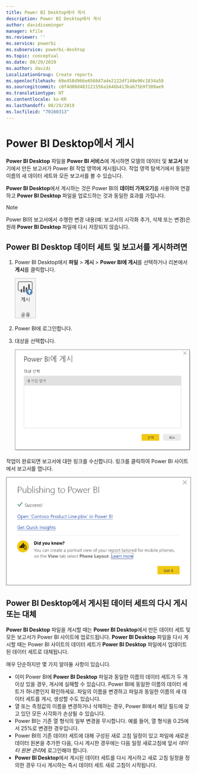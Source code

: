 ```yaml
---
title: Power BI Desktop에서 게시
description: Power BI Desktop에서 게시
author: davidiseminger
manager: kfile
ms.reviewer: ''
ms.service: powerbi
ms.subservice: powerbi-desktop
ms.topic: conceptual
ms.date: 08/29/2019
ms.author: davidi
LocalizationGroup: Create reports
ms.openlocfilehash: 69e458d966e656847a4e2122df148e90c1834a58
ms.sourcegitcommit: c0f4d00d483121556a1646b413bab75b9f309ae9
ms.translationtype: HT
ms.contentlocale: ko-KR
ms.lasthandoff: 08/29/2019
ms.locfileid: "70160313"
---
```

# <a name="publish-from-power-bi-desktop"></a>Power BI Desktop에서 게시
**Power BI Desktop** 파일을 **Power BI 서비스**에 게시하면 모델의 데이터 및 **보고서** 보기에서 만든 보고서가 Power BI 작업 영역에 게시됩니다. 작업 영역 탐색기에서 동일한 이름의 새 데이터 세트와 모든 보고서를 볼 수 있습니다.

**Power BI Desktop**에서 게시하는 것은 Power BI의 **데이터 가져오기**를 사용하여 연결하고 **Power BI Desktop** 파일을 업로드하는 것과 동일한 효과를 가집니다.

> [!NOTE]
> Power BI의 보고서에서 수행한 변경 내용(예: 보고서의 시각화 추가, 삭제 또는 변경)은 원래 **Power BI Desktop** 파일에 다시 저장되지 않습니다.
> 
> 

## <a name="to-publish-a-power-bi-desktop-dataset-and-reports"></a>Power BI Desktop 데이터 세트 및 보고서를 게시하려면
1. Power BI Desktop에서 **파일** \> **게시** \> **Power BI에 게시**를 선택하거나 리본에서 **게시**를 클릭합니다.  

   ![게시 단추](media/desktop-upload-desktop-files/pbid_publish_publishbutton.png)

2. Power BI에 로그인합니다.
3. 대상을 선택합니다.

   ![게시 대상 선택](media/desktop-upload-desktop-files/pbid_publish_select_destination.png)

작업이 완료되면 보고서에 대한 링크를 수신합니다. 링크를 클릭하여 Power BI 사이트에서 보고서를 엽니다.

![게시 성공 대화 상자](media/desktop-upload-desktop-files/pbid_publish_success.png)

## <a name="re-publish-or-replace-a-dataset-published-from-power-bi-desktop"></a>Power BI Desktop에서 게시된 데이터 세트의 다시 게시 또는 대체
**Power BI Desktop** 파일을 게시할 때는 **Power BI Desktop**에서 만든 데이터 세트 및 모든 보고서가 Power BI 사이트에 업로드됩니다. **Power BI Desktop** 파일을 다시 게시할 때는 Power BI 사이트의 데이터 세트가 **Power BI Desktop** 파일에서 업데이트된 데이터 세트로 대체됩니다.

매우 단순하지만 몇 가지 알아둘 사항이 있습니다.

* 이미 Power BI에 **Power BI Desktop** 파일과 동일한 이름의 데이터 세트가 두 개 이상 있을 경우, 게시에 실패할 수 있습니다. Power BI에 동일한 이름의 데이터 세트가 하나뿐인지 확인하세요. 파일의 이름을 변경하고 파일과 동일한 이름의 새 데이터 세트를 게시, 생성할 수도 있습니다.
* 열 또는 측정값의 이름을 변경하거나 삭제하는 경우, Power BI에서 해당 필드에 갖고 있던 모든 시각화가 손상될 수 있습니다. 
* Power BI는 기존 열 형식의 일부 변경을 무시합니다. 예를 들어, 열 형식을 0.25에서 25%로 변경한 경우입니다.
* Power BI의 기존 데이터 세트에 대해 구성된 새로 고침 일정이 있고 파일에 새로운 데이터 원본을 추가한 다음, 다시 게시한 경우에는 다음 일정 새로고침에 앞서 *데이터 원본 관리*에 로그인해야 합니다.
* **Power BI Desktop**에서 게시된 데이터 세트를 다시 게시하고 새로 고침 일정을 정의한 경우 다시 게시하는 즉시 데이터 세트 새로 고침이 시작됩니다. 

